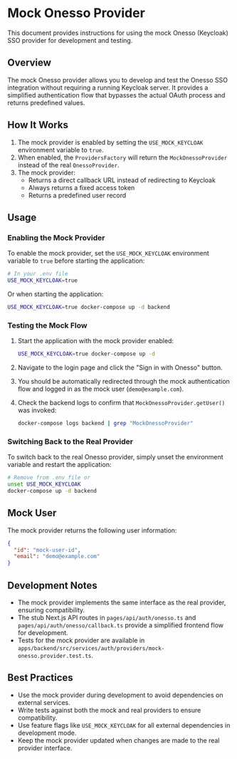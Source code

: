 # Mock Onesso Provider

This document provides instructions for using the mock Onesso (Keycloak) SSO provider for development and testing.

## Overview

The mock Onesso provider allows you to develop and test the Onesso SSO integration without requiring a running Keycloak server. It provides a simplified authentication flow that bypasses the actual OAuth process and returns predefined values.

## How It Works

1. The mock provider is enabled by setting the `USE_MOCK_KEYCLOAK` environment variable to `true`.
2. When enabled, the `ProvidersFactory` will return the `MockOnessoProvider` instead of the real `OnessoProvider`.
3. The mock provider:
   - Returns a direct callback URL instead of redirecting to Keycloak
   - Always returns a fixed access token
   - Returns a predefined user record

## Usage

### Enabling the Mock Provider

To enable the mock provider, set the `USE_MOCK_KEYCLOAK` environment variable to `true` before starting the application:

```bash
# In your .env file
USE_MOCK_KEYCLOAK=true
```

Or when starting the application:

```bash
USE_MOCK_KEYCLOAK=true docker-compose up -d backend
```

### Testing the Mock Flow

1. Start the application with the mock provider enabled:
   ```bash
   USE_MOCK_KEYCLOAK=true docker-compose up -d
   ```

2. Navigate to the login page and click the "Sign in with Onesso" button.

3. You should be automatically redirected through the mock authentication flow and logged in as the mock user (`demo@example.com`).

4. Check the backend logs to confirm that `MockOnessoProvider.getUser()` was invoked:
   ```bash
   docker-compose logs backend | grep "MockOnessoProvider"
   ```

### Switching Back to the Real Provider

To switch back to the real Onesso provider, simply unset the environment variable and restart the application:

```bash
# Remove from .env file or
unset USE_MOCK_KEYCLOAK
docker-compose up -d backend
```

## Mock User

The mock provider returns the following user information:

```json
{
  "id": "mock-user-id",
  "email": "demo@example.com"
}
```

## Development Notes

- The mock provider implements the same interface as the real provider, ensuring compatibility.
- The stub Next.js API routes in `pages/api/auth/onesso.ts` and `pages/api/auth/onesso/callback.ts` provide a simplified frontend flow for development.
- Tests for the mock provider are available in `apps/backend/src/services/auth/providers/mock-onesso.provider.test.ts`.

## Best Practices

- Use the mock provider during development to avoid dependencies on external services.
- Write tests against both the mock and real providers to ensure compatibility.
- Use feature flags like `USE_MOCK_KEYCLOAK` for all external dependencies in development mode.
- Keep the mock provider updated when changes are made to the real provider interface.
